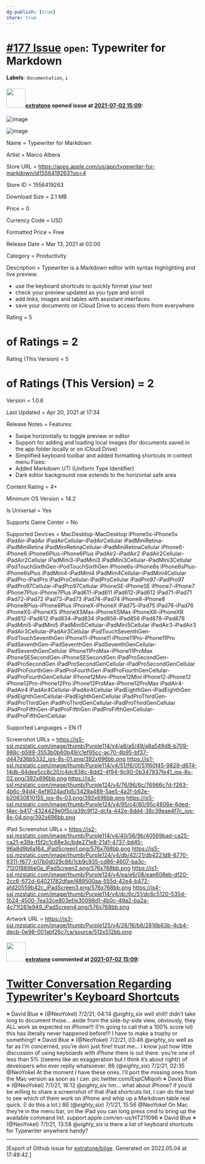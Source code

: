 ```yaml
---
dg-publish: [true]
share: true
---
```

# [\#177 Issue](https://github.com/extratone/bilge/issues/177) `open`: Typewriter for Markdown
**Labels**: `documentation`, `i`


#### <img src="https://avatars.githubusercontent.com/u/43663476?u=5047287ff0b8c3ce7f7e5858d204c9b3e57d8e44&v=4" width="50">[extratone](https://github.com/extratone) opened issue at [2021-07-02 15:09](https://github.com/extratone/bilge/issues/177):

![image](https://user-images.githubusercontent.com/43663476/124294365-32568e80-db1d-11eb-8d5a-96f33b554f0d.png)

![image](https://user-images.githubusercontent.com/43663476/124294397-3edae700-db1d-11eb-8a8f-a74258e3a34b.jpeg)

Name = Typewriter for Markdown

Artist = Marco Albera

Store URL = https://apps.apple.com/us/app/typewriter-for-markdown/id1556419263?uo=4

Store ID = 1556419263

Download Size = 2.1 MB

Price = 0

Currency Code = USD

Formatted Price = Free

Release Date = Mar 13, 2021 at 02:00

Category = Productivity

Description = Typewriter is a Markdown editor with syntax highlighting and live preview.
- use the keyboard shortcuts to quickly format your text
- check your preview updated as you type and scroll
- add links, images and tables with assistant interfaces
- save your documents on iCloud Drive to access them from everywhere

Rating = 5

# of Ratings = 2

Rating (This Version) = 5

# of Ratings (This Version) = 2

Version = 1.0.6

Last Updated = Apr 20, 2021 at 17:34

Release Notes = Features:
- Swipe horizontally to toggle preview or editor
- Support for adding and loading local images (for documents saved in the app folder locally or on iCloud Drive)
- Simplified keyboard toolbar and added formatting shortcuts in context menu
Fixes:
- Added Markdown UTI (Uniform Type Identifier)
- Dark editor background now extends to the horizontal safe area

Content Rating = 4+

Minimum OS Version = 14.2

Is Universal = Yes

Supports Game Center = No

Supported Devices = MacDesktop-MacDesktop
iPhone5s-iPhone5s
iPadAir-iPadAir
iPadAirCellular-iPadAirCellular
iPadMiniRetina-iPadMiniRetina
iPadMiniRetinaCellular-iPadMiniRetinaCellular
iPhone6-iPhone6
iPhone6Plus-iPhone6Plus
iPadAir2-iPadAir2
iPadAir2Cellular-iPadAir2Cellular
iPadMini3-iPadMini3
iPadMini3Cellular-iPadMini3Cellular
iPodTouchSixthGen-iPodTouchSixthGen
iPhone6s-iPhone6s
iPhone6sPlus-iPhone6sPlus
iPadMini4-iPadMini4
iPadMini4Cellular-iPadMini4Cellular
iPadPro-iPadPro
iPadProCellular-iPadProCellular
iPadPro97-iPadPro97
iPadPro97Cellular-iPadPro97Cellular
iPhoneSE-iPhoneSE
iPhone7-iPhone7
iPhone7Plus-iPhone7Plus
iPad611-iPad611
iPad612-iPad612
iPad71-iPad71
iPad72-iPad72
iPad73-iPad73
iPad74-iPad74
iPhone8-iPhone8
iPhone8Plus-iPhone8Plus
iPhoneX-iPhoneX
iPad75-iPad75
iPad76-iPad76
iPhoneXS-iPhoneXS
iPhoneXSMax-iPhoneXSMax
iPhoneXR-iPhoneXR
iPad812-iPad812
iPad834-iPad834
iPad856-iPad856
iPad878-iPad878
iPadMini5-iPadMini5
iPadMini5Cellular-iPadMini5Cellular
iPadAir3-iPadAir3
iPadAir3Cellular-iPadAir3Cellular
iPodTouchSeventhGen-iPodTouchSeventhGen
iPhone11-iPhone11
iPhone11Pro-iPhone11Pro
iPadSeventhGen-iPadSeventhGen
iPadSeventhGenCellular-iPadSeventhGenCellular
iPhone11ProMax-iPhone11ProMax
iPhoneSESecondGen-iPhoneSESecondGen
iPadProSecondGen-iPadProSecondGen
iPadProSecondGenCellular-iPadProSecondGenCellular
iPadProFourthGen-iPadProFourthGen
iPadProFourthGenCellular-iPadProFourthGenCellular
iPhone12Mini-iPhone12Mini
iPhone12-iPhone12
iPhone12Pro-iPhone12Pro
iPhone12ProMax-iPhone12ProMax
iPadAir4-iPadAir4
iPadAir4Cellular-iPadAir4Cellular
iPadEighthGen-iPadEighthGen
iPadEighthGenCellular-iPadEighthGenCellular
iPadProThirdGen-iPadProThirdGen
iPadProThirdGenCellular-iPadProThirdGenCellular
iPadProFifthGen-iPadProFifthGen
iPadProFifthGenCellular-iPadProFifthGenCellular

Supported Languages = EN
IT

Screenshot URLs = https://is5-ssl.mzstatic.com/image/thumb/Purple114/v4/a8/a5/49/a8a549d8-b709-988c-b599-3553b0b60b49/c1ef95cc-ac70-4b95-bf37-d447d36b5332_ios-8s-01.png/392x696bb.png
https://is1-ssl.mzstatic.com/image/thumb/Purple114/v4/51/f6/0f/51f60f45-9829-d674-14db-64dee5cc8c20/c4dc836c-8dd2-4f94-9c90-0b347937fe41_ios-8s-02.png/392x696bb.png
https://is3-ssl.mzstatic.com/image/thumb/Purple124/v4/76/96/6c/76966c7d-f263-4b6c-94d4-4ef9024ad1d5/3429a489-5ae5-4a2f-b62e-b20630810155_ios-8s-03.png/392x696bb.png
https://is5-ssl.mzstatic.com/image/thumb/Purple124/v4/95/c4/80/95c4806e-6ded-f4ec-b417-4324429e0f5c/a39c9f12-dcfa-442e-8dd4-38c39eae4f7c_ios-8s-04.png/392x696bb.png

iPad Screenshot URLs = https://is2-ssl.mzstatic.com/image/thumb/Purple114/v4/40/56/9b/40569bad-ca25-ca21-e39a-f5f2c1c68e3c/bde271e8-21d1-4737-bd45-96a8d9b6a164_iPadScreen1.png/576x768bb.png
https://is5-ssl.mzstatic.com/image/thumb/Purple124/v4/db/42/21/db4221d8-6770-8311-f677-b17b0d029c86/1cb9c935-cd86-4607-ba3c-71201889be0a_iPadScreen2.png/576x768bb.png
https://is1-ssl.mzstatic.com/image/thumb/Purple124/v4/ea/e6/08/eae608eb-df20-2cc6-672d-64021782dfae/689500aa-555d-42e4-b472-afd20559b42c_iPadScreen3.png/576x768bb.png
https://is4-ssl.mzstatic.com/image/thumb/Purple114/v4/dc/6c/51/dc6c5120-535d-1b24-4500-7ea32ce803ef/e30098d1-4b0c-49a2-ba2a-4c71f261e949_iPadScreen4.png/576x768bb.png

Artwork URL = https://is3-ssl.mzstatic.com/image/thumb/Purple125/v4/28/16/b6/2816b63b-4cb4-decb-0e98-001abf26c7ca/source/512x512bb.png

#### <img src="https://avatars.githubusercontent.com/u/43663476?u=5047287ff0b8c3ce7f7e5858d204c9b3e57d8e44&v=4" width="50">[extratone](https://github.com/extratone) commented at [2021-07-02 15:09](https://github.com/extratone/bilge/issues/177#issuecomment-873204911):

# [Twitter Conversation Regarding Typewriter's Keyboard Shortcuts](https://twitter.com/NeoYokel/status/1410674181344305166)

※ David Blue ※ (‪@NeoYokel‬)
7/2/21, 04:14
‪@_eighty_six_‬ well shit!! didn’t take long to document those… aside from the side-by-side view, obviously, they ALL work as expected on iPhone!!! (I’m going to call that a 100% score lol) this has literally never happened before!!! I have to make a trophy or something!!
※ David Blue ※ (‪@NeoYokel‬)
7/2/21, 03:46
‪@_eighty_six_‬ well as far as I’m concerned, you’re doin just fine! trust me… I know just how little discussion of using keyboards with *iPhone* there is out there. you’re one of less than 5% ((seems like an exaggeration but I think it’s about right)) of developers who ever replly whatsoever.
86 (‪@_eighty_six_‬)
7/2/21, 02:35
‪@NeoYokel‬ At the moment I have these ones. I’ll port the missing ones from the Mac version as soon as I can. pic.twitter.com/EspCMlqoih
※ David Blue ※ (‪@NeoYokel‬)
7/1/21, 16:12
‪@_eighty_six_‬ hm… what about iPhone? if you’d be willing to share a screenshot of that iPad shortcuts list, I can do the test to see which of them work on iPhone and whip up a Markdown table real quick. (I do this a lot.)
86 (‪@_eighty_six_‬)
7/1/21, 15:56
‪@NeoYokel‬ On Mac they’re in the menu bar, on the iPad you can long press cmd to bring up the available command list. support.apple.com/en-us/HT211096
※ David Blue ※ (‪@NeoYokel‬)
7/1/21, 13:58
‪@_eighty_six_‬ is there a list of keyboard shortcuts for Typewriter anywhere handy?


-------------------------------------------------------------------------------



[Export of Github issue for [extratone/bilge](https://github.com/extratone/bilge). Generated on 2022.05.04 at 17:49:42.]
